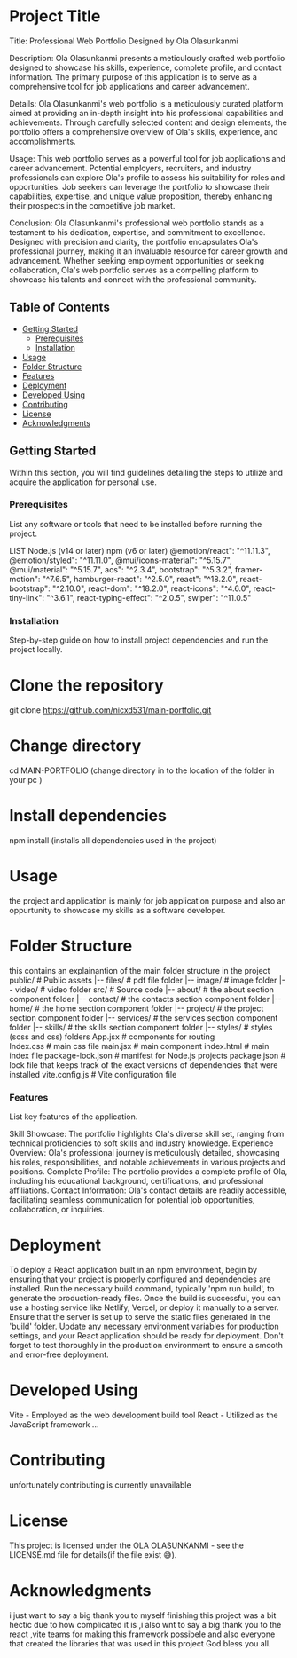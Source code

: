 # Project Title
Title: Professional Web Portfolio Designed by Ola Olasunkanmi

Description:
Ola Olasunkanmi presents a meticulously crafted web portfolio designed to showcase his skills, experience, complete profile, and contact information. The primary purpose of this application is to serve as a comprehensive tool for job applications and career advancement.

Details:
Ola Olasunkanmi's web portfolio is a meticulously curated platform aimed at providing an in-depth insight into his professional capabilities and achievements. Through carefully selected content and design elements, the portfolio offers a comprehensive overview of Ola's skills, experience, and accomplishments.

Usage:
This web portfolio serves as a powerful tool for job applications and career advancement. Potential employers, recruiters, and industry professionals can explore Ola's profile to assess his suitability for roles and opportunities. Job seekers can leverage the portfolio to showcase their capabilities, expertise, and unique value proposition, thereby enhancing their prospects in the competitive job market.

Conclusion:
Ola Olasunkanmi's professional web portfolio stands as a testament to his dedication, expertise, and commitment to excellence. Designed with precision and clarity, the portfolio encapsulates Ola's professional journey, making it an invaluable resource for career growth and advancement. Whether seeking employment opportunities or seeking collaboration, Ola's web portfolio serves as a compelling platform to showcase his talents and connect with the professional community.


## Table of Contents

- [Getting Started](#getting-started)
  - [Prerequisites](#prerequisites)
  - [Installation](#installation)
- [Usage](#usage)
- [Folder Structure](#folder-structure)
- [Features](#features)
- [Deployment](#deployment)
- [Developed Using](#Developed-Using)
- [Contributing](#contributing)
- [License](#license)
- [Acknowledgments](#acknowledgments)

## Getting Started
Within this section, you will find guidelines detailing the steps to utilize and acquire the application for personal use.

### Prerequisites
List any software or tools that need to be installed before running the project.

LIST
Node.js (v14 or later)
npm (v6 or later)
@emotion/react": "^11.11.3",
@emotion/styled": "^11.11.0",
@mui/icons-material": "^5.15.7",
@mui/material": "^5.15.7",
aos": "^2.3.4",
bootstrap": "^5.3.2",
framer-motion": "^7.6.5",
hamburger-react": "^2.5.0",
react": "^18.2.0",
react-bootstrap": "^2.10.0",
react-dom": "^18.2.0",
react-icons": "^4.6.0",
react-tiny-link": "^3.6.1",
react-typing-effect": "^2.0.5",
swiper": "^11.0.5"


### Installation

Step-by-step guide on how to install project dependencies and run the project locally.

# Clone the repository
git clone https://github.com/nicxd531/main-portfolio.git

# Change directory
cd MAIN-PORTFOLIO (change directory in to the location of the folder in your pc )

# Install dependencies
npm install (installs all dependencies used in the project)

# Usage
the project and application is mainly for job application purpose and also an oppurtunity to showcase my skills as a software developer.

# Folder Structure
this contains an explainantion of the main folder structure in the project
public/               # Public assets
|-- files/           # pdf file folder
|-- image/           # image folder
|-- video/           # video folder
src/                  # Source code
|-- about/           # the about section component folder
|-- contact/       #  the contacts section component folder
|-- home/            # the home section component folder
|-- project/          # the project section component folder
|-- services/           # the services section component folder
|-- skills/           # the skills section component folder 
|-- styles/           # styles (scss and css) folders
App.jsx             # components for routing  
Index.css             # main css file 
main.jsx            # main component
index.html            # main index file
package-lock.json     # manifest for Node.js projects
package.json          # lock file that keeps track of the exact versions of dependencies that were installed 
vite.config.js        # Vite configuration file

### Features
List key features of the application.

Skill Showcase: The portfolio highlights Ola's diverse skill set, ranging from technical proficiencies to soft skills and industry knowledge.
Experience Overview: Ola's professional journey is meticulously detailed, showcasing his roles, responsibilities, and notable achievements in various projects and positions.
Complete Profile: The portfolio provides a complete profile of Ola, including his educational background, certifications, and professional affiliations.
Contact Information: Ola's contact details are readily accessible, facilitating seamless communication for potential job opportunities, collaboration, or inquiries.

# Deployment
To deploy a React application built in an npm environment, begin by ensuring that your project is properly configured and dependencies are installed. Run the necessary build command, typically 'npm run build', to generate the production-ready files. Once the build is successful, you can use a hosting service like Netlify, Vercel, or deploy it manually to a server. Ensure that the server is set up to serve the static files generated in the 'build' folder. Update any necessary environment variables for production settings, and your React application should be ready for deployment. Don't forget to test thoroughly in the production environment to ensure a smooth and error-free deployment.


# Developed Using
Vite - Employed as the web development build tool
React - Utilized as the JavaScript framework
...
# Contributing
unfortunately contributing is currently unavailable

# License
This project is licensed under the OLA OLASUNKANMI - see the LICENSE.md file for details(if the file exist 😅).

# Acknowledgments
i just want to say a big thank you to myself finishing this project was a bit hectic due to how complicated it is ,i also wnt to say a big thank you to the react ,vite teams for making this framework possibele and also everyone that created the libraries that was used in this project God bless you all.
